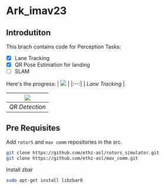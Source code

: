 # Ark_imav23

## Introdutiton
This brach contains code for Perception Tasks:
- [x] Lane Tracking
- [x] QR Pose Estimation for landing
- [ ] SLAM

Here's the progress:
| [<img src="https://github.com/Techpro7/Ark_imav23/assets/86613790/89fd0229-e347-4cdf-97fc-96447dfa4798"/>](https://www.youtube.com/embed/b6T7o22q-kY) | 
|:--:| 
| *Lane Tracking* |

| [<img src="https://github.com/Techpro7/Ark_imav23/assets/86613790/89fd0229-e347-4cdf-97fc-96447dfa4798"/>](https://www.youtube.com/embed/1KxsDlQUzjg) | 
|:--:| 
| *QR Detection* |

## Pre Requisites
Add `rotorS` and `mav comm` repositories in the src.
```bash
git clone https://github.com/ethz-asl/rotors_simulator.git
git clone https://github.com/ethz-asl/mav_comm.git
```

Install zbar
```bash
sudo apt-get install libzbar0
```
